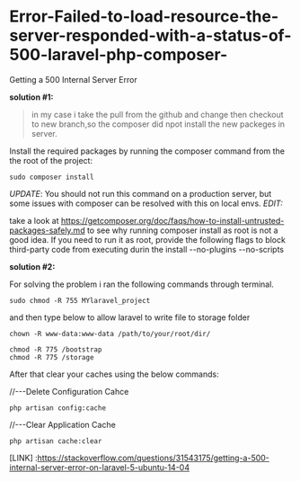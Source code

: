 # Error-Failed-to-load-resource-the-server-responded-with-a-status-of-500-laravel-php-composer-
Getting a 500 Internal Server Error 

**solution #1:**

>in my case i take the pull from the github and change then checkout to new branch,so the composer did npot install the new packeges in server. 

Install the required packages by running the composer command from the the root of the project:
```
sudo composer install
```
*UPDATE*:
You should not run this command on a production server, but some issues with composer can be resolved with this on local envs.
*EDIT:*

take a look at https://getcomposer.org/doc/faqs/how-to-install-untrusted-packages-safely.md 
to see why running composer install as root is not a good idea.
If you need to run it as root, provide the following flags
to block third-party code from executing durin the install --no-plugins --no-scripts

**solution #2:**

For solving the problem i ran the following commands through terminal.
```
sudo chmod -R 755 MYlaravel_project
```
and then type below to allow laravel to write file to storage folder
```
chown -R www-data:www-data /path/to/your/root/dir/
```
```
chmod -R 775 /bootstrap
chmod -R 775 /storage
```
After that clear your caches using the below commands:

//---Delete Configuration Cahce
```
php artisan config:cache
```
//---Clear Application Cache
```
php artisan cache:clear
```

[LINK] :https://stackoverflow.com/questions/31543175/getting-a-500-internal-server-error-on-laravel-5-ubuntu-14-04
